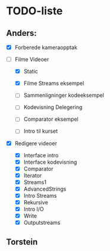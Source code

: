 # TODO-liste

## Anders:

- [X] Forberede kameraopptak

- [ ] Filme Videoer
  - [X] Static
  - [X] Filme Streams eksempel
  - [ ] Sammenligninger kodeeksempel
  - [ ] Kodevisning Delegering
  - [ ] Comparator eksempel
  - [ ] Intro til kurset


- [X] Redigere videoer
  - [X] Interface intro
  - [X] Interface kodevisning
  - [X] Comparator
  - [X] Iterator
  - [X] Streams1
  - [X] AdvancedStrings
  - [X] Intro Streams
  - [X] Rekursive
  - [X] Intro I/O
  - [X] Write
  - [X] Outputstreams

## Torstein